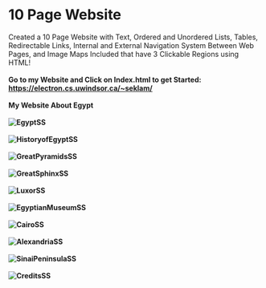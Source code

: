 # 10 Page Website
Created a 10 Page Website with Text, Ordered and Unordered Lists, Tables, Redirectable Links, Internal and External Navigation System Between Web Pages, and Image Maps Included that have 3 Clickable Regions using HTML!
<br>
<br>
<b>Go to my Website and Click on Index.html to get Started: https://electron.cs.uwindsor.ca/~seklam/<b>
<br>
<br>
<b>My Website About Egypt<b>
<br>
<br>
![EgyptSS](https://user-images.githubusercontent.com/117547583/201837540-ef904812-30c8-44b6-9048-525f72facee3.png)
<br>
<br>
![HistoryofEgyptSS](https://user-images.githubusercontent.com/117547583/201837609-d54aff1f-f89c-4b67-b7ef-ad92a2140561.png)
<br>
<br>
![GreatPyramidsSS](https://user-images.githubusercontent.com/117547583/201837621-c1b5e97d-6d0a-4399-b75d-122de55987aa.png)
<br>
<br>
![GreatSphinxSS](https://user-images.githubusercontent.com/117547583/201837634-5fa37baf-db8e-4bbe-b453-c10cc03d426d.png)
<br>
<br>
![LuxorSS](https://user-images.githubusercontent.com/117547583/201837645-33c291cf-0bde-4b38-88ab-6ffe7631c907.png)
<br>
<br>
![EgyptianMuseumSS](https://user-images.githubusercontent.com/117547583/201837664-5cea6a01-6db2-4ef9-a4cf-17adb472c398.png)
<br>
<br>
![CairoSS](https://user-images.githubusercontent.com/117547583/201837680-67820733-4f13-4d91-8dd2-a19202d7857e.png)
<br>
<br>
![AlexandriaSS](https://user-images.githubusercontent.com/117547583/201837690-eab3c4bd-fcb8-45c2-a72b-631b05bd1a0c.png)
<br>
<br>
![SinaiPeninsulaSS](https://user-images.githubusercontent.com/117547583/201837694-8b0a2084-c2b4-405d-8001-71e704535557.png)
<br>
<br>
![CreditsSS](https://user-images.githubusercontent.com/117547583/201837715-fe77cc56-c3de-4b7b-9c7f-3a6a9872aa91.png)
